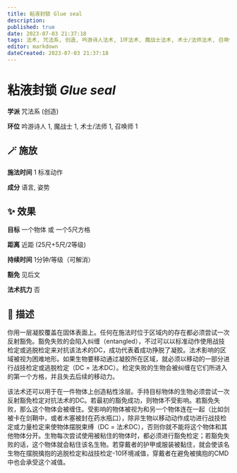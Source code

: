 ```yaml
---
title: 粘液封锁 Glue seal
description: 
published: true
date: 2023-07-03 21:37:18
tags: 法术, 咒法系, 创造, 吟游诗人法术, 1环法术, 魔战士法术, 术士/法师法术, 召唤师法术
editor: markdown
dateCreated: 2023-07-03 21:37:18
---
```


# **粘液封锁** *Glue seal*

**学派** 咒法系 (创造) 

**环位** 吟游诗人 1, 魔战士 1, 术士/法师 1, 召唤师 1

## 🪄 施放

**施法时间** 1 标准动作

**成分** 语言, 姿势

## ✨ 效果 

**目标** 一个物体 或 一个5尺方格 

**距离** 近距 (25尺+5尺/2等级)  

**持续时间** 1分钟/等级（可解消） 

**豁免** 见后文

**法术抗力** 否

## 📖 描述

你用一层凝胶覆盖在固体表面上。任何在施法时位于区域内的存在都必须尝试一次反射豁免。豁免失败的会陷入纠缠（entangled），不过可以以标准动作使用战技检定或逃脱检定来对抗该法术的DC，成功代表着成功挣脱了凝胶。法术影响的区域被视为困难地形。如果生物要移动通过凝胶所在区域，就必须以移动的一部分进行战技检定或逃脱检定（DC = 法术DC）。检定失败的生物会被纠缠在它们所进入的第一个方格，并且失去后续的移动力。

该法术还可以用于在一件物体上创造粘性涂层。手持目标物体的生物必须尝试一次反射豁免检定对抗法术的DC。若最初的豁免成功，则物体不受影响。若豁免失败，那么这个物体会被缠住。受影响的物体被视为和另一个物体连在一起（比如剑被卡在剑鞘中，或者木塞被封在药水瓶口），除非生物以移动动作成功进行战技检定或力量检定来使物体摆脱束缚（DC = 法术DC），否则你就不能将这个物体和其他物体分开。生物每次尝试使用被粘住的物体时，都必须进行豁免检定；若豁免失败的话，这个物体就会粘住该名生物。若穿戴者的护甲或服装被黏住，就会使该名生物在摆脱擒抱的逃脱检定和战技检定-10环境减值，穿戴者在避免被擒抱的CMD中也会承受这个减值。
    